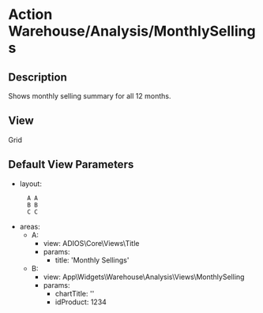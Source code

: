 # Action Warehouse/Analysis/MonthlySellings

## Description

Shows monthly selling summary for all 12 months.

## View

Grid

## Default View Parameters

* layout:
  ```
    A A
    B B
    C C
  ```
* areas:
  * A:
    * view: ADIOS\Core\Views\Title
    * params:
      * title: 'Monthly Sellings'
  * B:
    * view: App\Widgets\Warehouse\Analysis\Views\MonthlySelling
    * params:
      * chartTitle: ''
      * idProduct: 1234
  <!-- * C:
    * action: Warehouse/Analysis/BestSellerItems
    * params:
      * year = date('Y') // to show data for current year
      * limit = 10  // to show Top 10 Items -->
